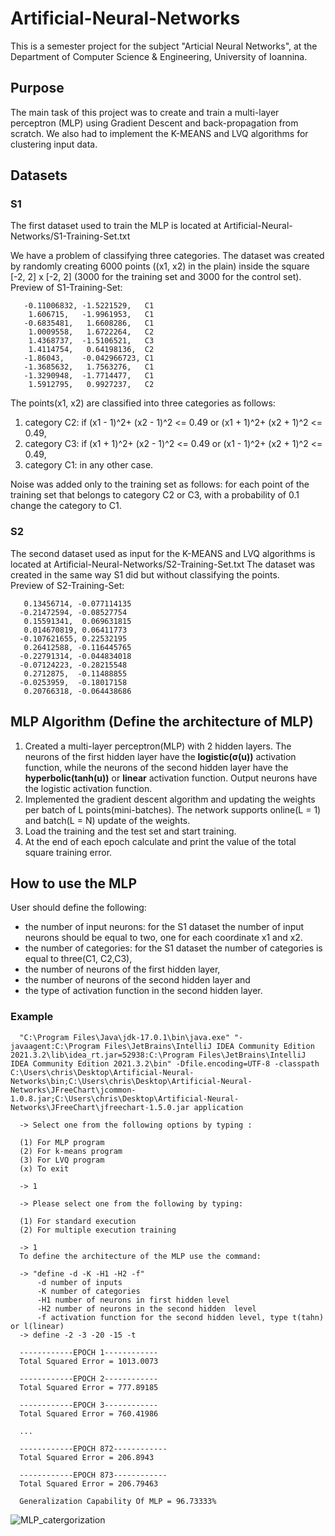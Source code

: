 # Artificial-Neural-Networks
This is a semester project for the subject "Articial Neural Networks", at the Department of Computer Science & Engineering, University of Ioannina.

## Purpose
The main task of this project was to create and train a multi-layer perceptron (MLP) using Gradient Descent and back-propagation from scratch. 
We also had to implement the K-MEANS and LVQ algorithms for clustering input data.

## Datasets
### S1
The first dataset used to train the MLP is located at Artificial-Neural-Networks/S1-Training-Set.txt

We have a problem of classifying three categories.
The dataset was created by randomly creating 6000 points ((x1, x2) in the plain) inside the square [-2, 2] x [-2, 2] (3000 for the training set and 3000 for the control set).
</br>
Preview of S1-Training-Set:
```
   -0.11006832, -1.5221529,   C1
    1.606715,   -1.9961953,   C1
   -0.6835481,   1.6608286,   C1
    1.0009558,   1.6722264,   C2
    1.4368737,  -1.5106521,   C3
    1.4114754,   0.64198136,  C2
   -1.86043,    -0.042966723, C1
   -1.3685632,   1.7563276,   C1
   -1.3290948,  -1.7714477,   C1
    1.5912795,   0.9927237,   C2
```

The points(x1, x2) are classified into three categories as follows:

1. category C2: if (x1 - 1)^2+ (x2 - 1)^2 <= 0.49 or  (x1 + 1)^2+ (x2 + 1)^2 <= 0.49,
2. category C3: if (x1 + 1)^2+ (x2 - 1)^2 <= 0.49 or  (x1 - 1)^2+ (x2 + 1)^2 <= 0.49,
5. category C1: in any other case.

Noise was added only to the training set as follows: for each point of the training set that belongs to category C2 or C3, with a probability of 0.1 change the category to C1.

### S2
The second dataset used as input for the K-MEANS and LVQ algorithms is located at Artificial-Neural-Networks/S2-Training-Set.txt
The dataset was created in the same way S1 did but without classifying the points.
</br>
Preview of S2-Training-Set:

       0.13456714, -0.077114135
      -0.21472594, -0.08527754
       0.15591341,  0.069631815
       0.014670819, 0.06411773
      -0.107621655, 0.22532195
       0.26412588, -0.116445765
      -0.22791314, -0.044834018
      -0.07124223, -0.28215548
       0.2712875,  -0.11488855
      -0.0253959,  -0.18017158
       0.20766318, -0.064438686

## MLP Algorithm (Define the architecture of MLP)
1. Created a multi-layer perceptron(MLP) with 2 hidden layers. The neurons of the first hidden layer have the **logistic(σ(u))** activation function, while the neurons of the second hidden layer have the **hyperbolic(tanh(u))** or **linear** activation function. Output neurons have the logistic activation function.
2. Implemented the gradient descent algorithm and updating the weights per batch of L points(mini-batches). The network supports online(L = 1) and batch(L = N) update of the weights. 
3. Load the training and the test set and start training.
5. At the end of each epoch calculate and print the value of the total square training error.

## How to use the MLP

User should define the following:

 - the number of input neurons: for the S1 dataset the number of input neurons should be equal to two, one for each coordinate x1 and x2. 
 - the number of categories: for the S1 dataset the number of categories is equal to three(C1, C2,C3), 
 - the number of neurons of the first hidden layer, 
 - the number of neurons of the second hidden layer and 
 - the type of activation function in the second hidden layer.

### Example 
      "C:\Program Files\Java\jdk-17.0.1\bin\java.exe" "-javaagent:C:\Program Files\JetBrains\IntelliJ IDEA Community Edition 2021.3.2\lib\idea_rt.jar=52938:C:\Program Files\JetBrains\IntelliJ IDEA Community Edition 2021.3.2\bin" -Dfile.encoding=UTF-8 -classpath C:\Users\chris\Desktop\Artificial-Neural-Networks\bin;C:\Users\chris\Desktop\Artificial-Neural-Networks\JFreeChart\jcommon-1.0.8.jar;C:\Users\chris\Desktop\Artificial-Neural-Networks\JFreeChart\jfreechart-1.5.0.jar application

      -> Select one from the following options by typing :

      (1) For MLP program
      (2) For k-means program
      (3) For LVQ program
      (x) To exit

      -> 1

      -> Please select one from the following by typing:

      (1) For standard execution
      (2) For multiple execution training

      -> 1
      To define the architecture of the MLP use the command:

      -> "define -d -K -H1 -H2 -f"
          -d number of inputs
          -K number of categories
          -H1 number of neurons in first hidden level 
          -H2 number of neurons in the second hidden  level
          -f activation function for the second hidden level, type t(tahn) or l(linear)
      -> define -2 -3 -20 -15 -t

      ------------EPOCH 1------------
      Total Squared Error = 1013.0073

      ------------EPOCH 2------------
      Total Squared Error = 777.89185

      ------------EPOCH 3------------
      Total Squared Error = 760.41986
      
      ...
      
      ------------EPOCH 872------------
      Total Squared Error = 206.8943

      ------------EPOCH 873------------
      Total Squared Error = 206.79463

      Generalization Capability Of MLP = 96.73333%
      
![MLP_catergorization](https://user-images.githubusercontent.com/25777650/154112836-c9b1e05d-18e2-4e7e-bbed-74e6d1ccaf8e.png)
